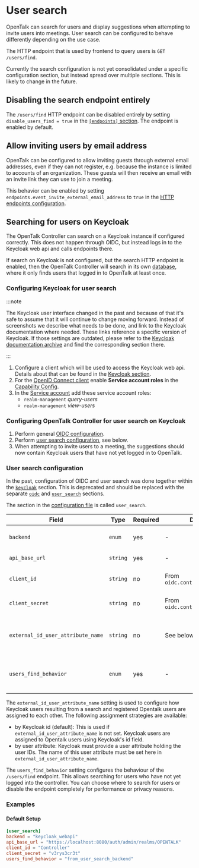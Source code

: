 # User search

OpenTalk can search for users and display suggestions when attempting to
invite users into meetings. User search can be configured to behave differently
depending on the use case.

The HTTP endpoint that is used by frontend to query users is `GET /users/find`.

Currently the search configuration is not yet consolidated under a specific
configuration section, but instead spread over multiple sections. This is likely
to change in the future.

## Disabling the search endpoint entirely

The `/users/find` HTTP endpoint can be disabled entirely by setting
`disable_users_find = true` in the [`[endpoints]` section](endpoints.md).
The endpoint is enabled by default.

## Allow inviting users by email address

OpenTalk can be configured to allow inviting guests through external email
addresses, even if they can not register, e.g. because the instance is limited
to accounts of an organization. These guests will then receive an email with an
invite link they can use to join a meeting.

This behavior can be enabled by setting
`endpoints.event_invite_external_email_address` to `true` in the
[HTTP endpoints configuration](endpoints.md).

## Searching for users on Keycloak

The OpenTalk Controller can search on a Keycloak instance if configured
correctly. This does not happen through OIDC, but instead logs in to the
Keycloak web api and calls endpoints there.

If search on Keycloak is not configured, but the search HTTP endpoint is
enabled, then the OpenTalk Controller will search in its own
[database](database.md), where it only finds users that logged in to OpenTalk at
least once.

### Configuring Keycloak for user search

:::note

The Keycloak user interface changed in the past and because of that it's safe to assume
that it will continue to change moving forward. Instead of screenshots we describe what needs to be
done, and link to the Keycloak documentation where needed. These links
reference a specific version of Keycloak. If those settings are outdated, please refer to the
[Keycloak documentation archive](https://www.keycloak.org/documentation-archive.html)
and find the corresponding section there.

:::

1. Configure a client which will be used to access the Keycloak web api. Details
   about that can be found in the [Keycloak section](keycloak.md).
2. For the [OpenID Connect client](https://www.keycloak.org/docs/25.0.0/server_admin/index.html#proc-creating-oidc-client_server_administration_guide)
   enable **Service account roles** in the [Capability Config](https://www.keycloak.org/docs/25.0.0/server_admin/index.html#capability-config).
3. In the [Service account](https://www.keycloak.org/docs/25.0.0/server_admin/index.html#_service_accounts)
   add these service account roles:
   - `realm-management` *query-users*
   - `realm-management` *view-users*

### Configuring OpenTalk Controller for user search on Keycloak

1. Perform general [OIDC configuration](oidc.md#configuration).
2. Perform [user search configuration](#user-search-configuration), see below.
3. When attempting to invite users to a meeting, the suggestions should now
   contain Keycloak users that have not yet logged in to OpenTalk.

### User search configuration

In the past, configuration of OIDC and user search was done together within the [`keycloak`](keycloak_deprecated.md#deprecated-keycloak-configuration) section.
This is deprecated and should be replaced with the separate [`oidc`](oidc.md#configuration) and [`user_search`](#user-search-configuration) sections.

The section in the [configuration file](configuration.md) is called `user_search`.

| Field                             | Type     | Required | Default value                        | Description                                                                                                              |
| --------------------------------- | -------- | -------- | ------------------------------------ | ------------------------------------------------------------------------------------------------------------------------ |
| `backend`                         | `enum`   | yes      | -                                    | Defines which backend to use for user search. Must be `"keycloak_webapi"`                                                |
| `api_base_url`                    | `string` | yes      | -                                    | Base URL of the Keycloak web api                                                                                         |
| `client_id`                       | `string` | no       | From `oidc.controller.client_id`     | Client id that is used to authenticate against the user search API                                                       |
| `client_secret`                   | `string` | no       | From `oidc.controller.client_secret` | Client secret that is used to authenticate against the user search API                                                   |
| `external_id_user_attribute_name` | `string` | no       | See below                            | The attribute by which Keycloak and OpenTalk users are assigned to each other. See below for more details.               |
| `users_find_behavior`             | `enum`   | yes      | -                                    | Sets the behaviour of the `/users/find` endpoint. Either `"disabled"`, `"from_database"` or `"from_user_search_backend"` |

The `external_id_user_attribute_name` setting is used to configure how Keycloak users resulting from a search and registered
Opentalk users are assigned to each other.
The following assignment strategies are available:

- by Keycloak id (default): This is used if `external_id_user_attribute_name` is not set. Keycloak users are assigned to
  Opentalk users using Keycloak's id field.
- by user attribute: Keycloak must provide a user attribute holding the user IDs. The name of this user attribute must be
  set here in `external_id_user_attribute_name`.

The `users_find_behavior` setting configures the behaviour of the `/users/find` endpoint. This allows searching for users who have
not yet logged into the controller.
You can choose where to search for users or disable the endpoint completely for performance or privacy reasons.

### Examples

#### Default Setup

```toml
[user_search]
backend = "keycloak_webapi"
api_base_url = "https://localhost:8080/auth/admin/realms/OPENTALK"
client_id = "Controller"
client_secret = "v3rys3cr3t"
users_find_behavior = "from_user_search_backend"
```
